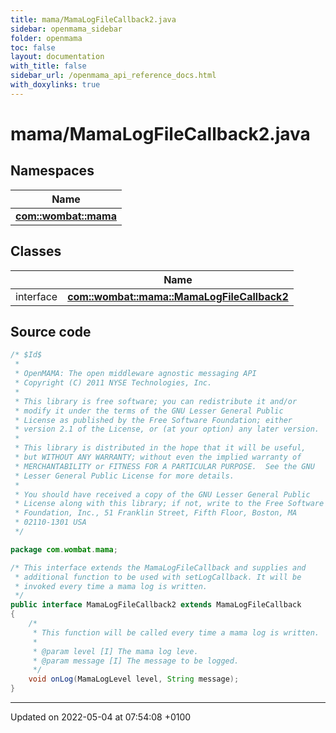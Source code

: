 ```yaml
---
title: mama/MamaLogFileCallback2.java
sidebar: openmama_sidebar
folder: openmama
toc: false
layout: documentation
with_title: false
sidebar_url: /openmama_api_reference_docs.html
with_doxylinks: true
---
```


# mama/MamaLogFileCallback2.java



## Namespaces

| Name           |
| -------------- |
| **[com::wombat::mama](namespacecom_1_1wombat_1_1mama.html)**  |

## Classes

|                | Name           |
| -------------- | -------------- |
| interface | **[com::wombat::mama::MamaLogFileCallback2](interfacecom_1_1wombat_1_1mama_1_1MamaLogFileCallback2.html)**  |




## Source code

```java
/* $Id$
 *
 * OpenMAMA: The open middleware agnostic messaging API
 * Copyright (C) 2011 NYSE Technologies, Inc.
 *
 * This library is free software; you can redistribute it and/or
 * modify it under the terms of the GNU Lesser General Public
 * License as published by the Free Software Foundation; either
 * version 2.1 of the License, or (at your option) any later version.
 *
 * This library is distributed in the hope that it will be useful,
 * but WITHOUT ANY WARRANTY; without even the implied warranty of
 * MERCHANTABILITY or FITNESS FOR A PARTICULAR PURPOSE.  See the GNU
 * Lesser General Public License for more details.
 *
 * You should have received a copy of the GNU Lesser General Public
 * License along with this library; if not, write to the Free Software
 * Foundation, Inc., 51 Franklin Street, Fifth Floor, Boston, MA
 * 02110-1301 USA
 */

package com.wombat.mama;

/* This interface extends the MamaLogFileCallback and supplies and
 * additional function to be used with setLogCallback. It will be
 * invoked every time a mama log is written.
 */
public interface MamaLogFileCallback2 extends MamaLogFileCallback
{
    /*
     * This function will be called every time a mama log is written.
     *
     * @param level [I] The mama log leve.
     * @param message [I] The message to be logged.
     */
    void onLog(MamaLogLevel level, String message);    
}
```


-------------------------------

Updated on 2022-05-04 at 07:54:08 +0100
